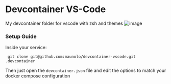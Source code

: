# Devcontainer VS-Code
My devcontainer folder for vscode with zsh and themes
![image](https://user-images.githubusercontent.com/44609720/181360095-ec173464-a4c2-4172-8836-7ac99c60b9fa.png)

### Setup Guide

Inside your service:
```
 git clone git@github.com:maunolo/devcontainer-vscode.git .devcontainer
```

Then just open the `devcontainer.json` file and edit the options to match your docker compose configuration
